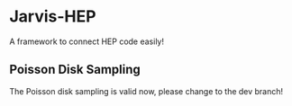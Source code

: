 # Jarvis-HEP
A framework to connect HEP code easily! 

## Poisson Disk Sampling 
The Poisson disk sampling is valid now, please change to the dev branch!